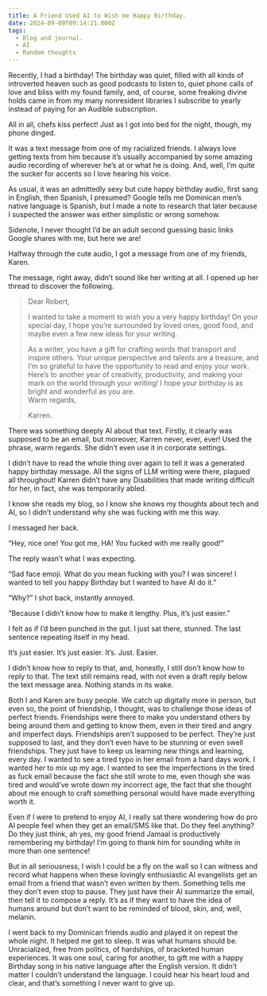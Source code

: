 ```yaml
---
title: A Friend Used AI to Wish me Happy Birthday.
date: 2024-09-09T09:14:21.000Z
tags:
  - Blog and journal.
  - AI
  - Random thoughts
---
```


Recently, I had a birthday! The birthday was quiet, filled with all kinds of introverted heaven such as good podcasts to listen to, quiet phone calls of love and bliss with my found family, and, of course, some freaking divine holds came in from my many nonresident libraries I subscribe to yearly instead of paying for an Audible subscription.

All in all, chefs kiss perfect! Just as I got into bed for the night, though, my phone dinged.

It was a text message from one of my racialized friends. I always love getting texts from him because it’s usually accompanied by some amazing audio recording of wherever he’s at or what he is doing. And, well, I’m quite the sucker for accents so I love hearing his voice.

As usual, it was an admittedly sexy but cute happy birthday audio, first sang in English, then Spanish, I presumed? Google tells me Dominican men’s native language is Spanish, but I made a note to research that later because I suspected the answer was either simplistic or wrong somehow.

Sidenote, I never thought I’d be an adult second guessing basic links Google shares with me, but here we are!

Halfway through the cute audio, I got a message from one of my friends, Karen.

The message, right away, didn’t sound like her writing at all. I opened up her thread to discover the following.

> Dear Robert,
>
> I wanted to take a moment to wish you a very happy birthday! On your special day, I hope you’re surrounded by loved ones, good food, and maybe even a few new ideas for your writing.
>
> As a writer, you have a gift for crafting words that transport and inspire others. Your unique perspective and talents are a treasure, and I’m so grateful to have the opportunity to read and enjoy your work.  
> Here’s to another year of creativity, productivity, and making your mark on the world through your writing! I hope your birthday is as bright and wonderful as you are.  
> Warm regards,
>
> Karren.

There was something deeply AI about that text. Firstly, it clearly was supposed to be an email, but moreover, Karren never, ever, ever! Used the phrase, warm regards. She didn’t even use it in corporate settings.

I didn’t have to read the whole thing over again to tell it was a generated happy birthday message. All the signs of LLM writing were there, plagued all throughout! Karren didn’t have any Disabilities that made writing difficult for her, in fact, she was temporarily abled.

I know she reads my blog, so I know she knows my thoughts about tech and AI, so I didn’t understand why she was fucking with me this way.

I messaged her back.

“Hey, nice one! You got me, HA! You fucked with me really good!”

The reply wasn’t what I was expecting.

“Sad face emoji. What do you mean fucking with you? I was sincere! I wanted to tell you happy Birthday but I wanted to have AI do it.”

“Why?” I shot back, instantly annoyed.

“Because I didn’t know how to make it lengthy. Plus, it’s just easier.”

I felt as if I’d been punched in the gut. I just sat there, stunned. The last sentence repeating itself in my head.

It’s just easier. It’s just easier. It’s. Just. Easier.

I didn’t know how to reply to that, and, honestly, I still don’t know how to reply to that. The text still remains read, with not even a draft reply below the text message area. Nothing stands in its wake.

Both I and Karen are busy people. We catch up digitally more in person, but even so, the point of friendship, I thought, was to challenge those ideas of perfect friends. Friendships were there to make you understand others by being around them and getting to know them, even in their tired and angry and imperfect days. Friendships aren’t supposed to be perfect. They’re just supposed to last, and they don’t even have to be stunning or even swell friendships. They just have to keep us learning new things and learning, every day. I wanted to see a tired typo in her email from a hard days work. I wanted her to mix up my age. I wanted to see the imperfections in the tired as fuck email because the fact she still wrote to me, even though she was tired and would’ve wrote down my incorrect age, the fact that she thought about me enough to craft something personal would have made everything worth it.

Even if I were to pretend to enjoy AI, I really sat there wondering how do pro AI people feel when they get an email/SMS like that. Do they feel anything? Do they just think, ah yes, my good friend Jamaal is productively remembering my birthday! I’m going to thank him for sounding white in more than one sentence!

But in all seriousness, I wish I could be a fly on the wall so I can witness and record what happens when these lovingly enthusiastic AI evangelists get an email from a friend that wasn’t even written by them. Something tells me they don’t even stop to pause. They just have their AI summarize the email, then tell it to compose a reply. It’s as if they want to have the idea of humans around but don’t want to be reminded of blood, skin, and, well, melanin.

I went back to my Dominican friends audio and played it on repeat the whole night. It helped me get to sleep. It was what humans should be. Unracialized, free from politics, of hardships, of bracketed human experiences. It was one soul, caring for another, to gift me with a happy Birthday song in his native language after the English version. It didn’t matter I couldn’t understand the language. I could hear his heart loud and clear, and that’s something I never want to give up.
